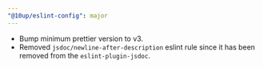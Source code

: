 ```yaml
---
"@10up/eslint-config": major
---
```


- Bump minimum prettier version to v3.
- Removed `jsdoc/newline-after-description` eslint rule since it has been removed from the `eslint-plugin-jsdoc`.
